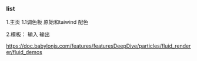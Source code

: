 ### list

1.主页
    1.1调色板  原始和taiwind 配色

2.模板：
输入
输出

<!-- 水流 -->
https://doc.babylonjs.com/features/featuresDeepDive/particles/fluid_renderer/fluid_demos